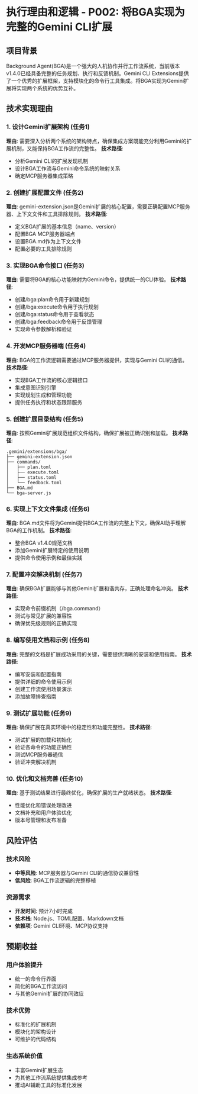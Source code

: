 # 执行理由和逻辑 - P002: 将BGA实现为完整的Gemini CLI扩展

## 项目背景

Background Agent(BGA)是一个强大的人机协作并行工作流系统，当前版本v1.4.0已经具备完整的任务规划、执行和反馈机制。Gemini CLI Extensions提供了一个优秀的扩展框架，支持模块化的命令行工具集成。将BGA实现为Gemini扩展将实现两个系统的优势互补。

## 技术实现理由

### 1. 设计Gemini扩展架构 (任务1)
**理由**: 需要深入分析两个系统的架构特点，确保集成方案既能充分利用Gemini的扩展机制，又能保持BGA工作流的完整性。
**技术路径**: 
- 分析Gemini CLI的扩展发现机制
- 设计BGA工作流与Gemini命令系统的映射关系
- 确定MCP服务器集成策略

### 2. 创建扩展配置文件 (任务2)
**理由**: gemini-extension.json是Gemini扩展的核心配置，需要正确配置MCP服务器、上下文文件和工具排除规则。
**技术路径**:
- 定义BGA扩展的基本信息（name、version）
- 配置BGA MCP服务器端点
- 设置BGA.md作为上下文文件
- 配置必要的工具排除规则

### 3. 实现BGA命令接口 (任务3)
**理由**: 需要将BGA的核心功能映射为Gemini命令，提供统一的CLI体验。
**技术路径**:
- 创建/bga:plan命令用于新建规划
- 创建/bga:execute命令用于执行规划
- 创建/bga:status命令用于查看状态
- 创建/bga:feedback命令用于反馈管理
- 实现命令参数解析和验证

### 4. 开发MCP服务器端 (任务4)
**理由**: BGA的工作流逻辑需要通过MCP服务器提供，实现与Gemini CLI的通信。
**技术路径**:
- 实现BGA工作流的核心逻辑接口
- 集成意图识别引擎
- 实现规划生成和管理功能
- 提供任务执行和状态跟踪服务

### 5. 创建扩展目录结构 (任务5)
**理由**: 按照Gemini扩展规范组织文件结构，确保扩展被正确识别和加载。
**技术路径**:
```
.gemini/extensions/bga/
├── gemini-extension.json
├── commands/
│   ├── plan.toml
│   ├── execute.toml
│   ├── status.toml
│   └── feedback.toml
├── BGA.md
└── bga-server.js
```

### 6. 实现上下文文件集成 (任务6)
**理由**: BGA.md文件将为Gemini提供BGA工作流的完整上下文，确保AI助手理解BGA的工作机制。
**技术路径**:
- 整合BGA v1.4.0规范文档
- 添加Gemini扩展特定的使用说明
- 提供命令使用示例和最佳实践

### 7. 配置冲突解决机制 (任务7)
**理由**: 确保BGA扩展能够与其他Gemini扩展和谐共存，正确处理命名冲突。
**技术路径**:
- 实现命令前缀机制（/bga.command）
- 测试与常见扩展的兼容性
- 确保优先级规则的正确实现

### 8. 编写使用文档和示例 (任务8)
**理由**: 完整的文档是扩展成功采用的关键，需要提供清晰的安装和使用指南。
**技术路径**:
- 编写安装和配置指南
- 提供详细的命令使用示例
- 创建工作流使用场景演示
- 添加故障排查指南

### 9. 测试扩展功能 (任务9)
**理由**: 确保扩展在真实环境中的稳定性和功能完整性。
**技术路径**:
- 测试扩展的加载和初始化
- 验证各命令的功能正确性
- 测试MCP服务器通信
- 验证冲突解决机制

### 10. 优化和文档完善 (任务10)
**理由**: 基于测试结果进行最终优化，确保扩展的生产就绪状态。
**技术路径**:
- 性能优化和错误处理改进
- 文档补充和用户体验优化
- 版本号管理和发布准备

## 风险评估

### 技术风险
- **中等风险**: MCP服务器与Gemini CLI的通信协议兼容性
- **低风险**: BGA工作流逻辑的完整移植

### 资源需求
- **开发时间**: 预计7小时完成
- **技术栈**: Node.js、TOML配置、Markdown文档
- **依赖项**: Gemini CLI环境、MCP协议支持

## 预期收益

### 用户体验提升
- 统一的命令行界面
- 简化的BGA工作流访问
- 与其他Gemini扩展的协同效应

### 技术优势
- 标准化的扩展机制
- 模块化的架构设计
- 可维护的代码结构

### 生态系统价值
- 丰富Gemini扩展生态
- 为其他工作流系统提供集成参考
- 推动AI辅助工具的标准化发展